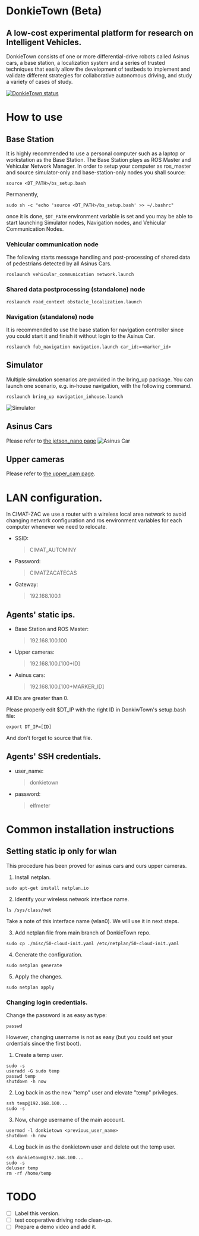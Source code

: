 # DonkieTown (Beta)
## A low-cost experimental platform for research on Intelligent Vehicles. 

DonkieTown consists of one or more differential-drive robots called Asinus cars, a base station, a localization system and a series of trusted techniques that easily allow the development of testbeds to implement and validate different strategies for collaborative autonomous driving, and study a variety of cases of study.

[![DonkieTown status](/docs/images/DonkieTown.jpg)](https://youtube.com/playlist?list=PLO9tS78GvAmSHxlJAngOm7qDcSlMZyhZU)

# How to use
## Base Station
It is highly recommended to use a personal computer such as a laptop or workstation as the Base Station. The Base Station plays as ROS Master and Vehicular Network Manager. In order to setup your computer as ros_master and source simulator-only and base-station-only nodes you shall source:
```
source <DT_PATH>/bs_setup.bash
```
Permanently,
```
sudo sh -c "echo 'source <DT_PATH>/bs_setup.bash' >> ~/.bashrc"
```
once it is done, `$DT_PATH` environment variable is set and you may be able to start launching Simulator nodes, Navigation nodes, and Vehicular Communication Nodes.

### Vehicular communication node
The following starts message handling and post-processing of shared data of pedestrians detected by all Asinus Cars.
```
roslaunch vehicular_communication network.launch
```

### Shared data postprocessing (standalone) node
```
roslaunch road_context obstacle_localization.launch
```

### Navigation (standalone) node
It is recommended to use the base station for navigation controller since you could start it and finish it without login to the Asinus Car.
```
roslaunch fub_navigation navigation.launch car_id:=<marker_id>
```

## Simulator
Multiple simulation scenarios are provided in the bring_up package.
You can launch one scenario, e.g. in-house navigation, with the following command.
```
roslaunch bring_up navigation_inhouse.launch
```
![Simulator](/docs/images/driving_sim.jpg)

## Asinus Cars
Please refer to [the jetson_nano page](/docs/jetson_nano/README.md)
![Asinus Car](/docs/images/AsinusCar.jpg)

## Upper cameras
Please refer to [the upper_cam page](/docs/upper_cam/README.md).

# LAN configuration.
In CIMAT-ZAC we use a router with a wireless local area network to avoid changing network configuration and ros environment variables for each computer whenever we need to relocate. 

- SSID:
   > CIMAT_AUTOMINY
- Password:
   > CIMATZACATECAS
- Gateway:
   > 192.168.100.1

## Agents' static ips.
- Base Station and ROS Master:
   > 192.168.100.100
- Upper cameras:
   > 192.168.100.[100+ID]
- Asinus cars:
   > 192.168.100.[100+MARKER_ID]

All IDs are greater than 0.

Please properly edit $DT_IP with the right ID in DonkiwTown's setup.bash file:
```
export DT_IP=[ID]
```
And don't forget to source that file.


## Agents' SSH credentials.
- user_name:
   > donkietown
- password:
   > elfmeter

# Common installation instructions
## Setting static ip only for wlan
This procedure has been proved for asinus cars and ours upper cameras. 
1. Install netplan.
```
sudo apt-get install netplan.io
```
2. Identify your wireless network interface name.
```
ls /sys/class/net
```
Take a note of this interface name (wlan0). We will use it in next steps. 

3. Add netplan file from main branch of DonkieTown repo.
```
sudo cp ./misc/50-cloud-init.yaml /etc/netplan/50-cloud-init.yaml
``` 
4. Generate the configuration.
```
sudo netplan generate
```
5. Apply the changes.
```
sudo netplan apply
```

### Changing login credentials.
Change the password is as easy as type:
```
passwd
```
However, changing username is not as easy (but you could set your crdentials since the first boot).
1. Create a temp user.
```
sudo -s
useradd -G sudo temp
passwd temp
shutdown -h now
```
2. Log back in as the new "temp" user and elevate "temp" privileges.
```
ssh temp@192.168.100...
sudo -s
```
3. Now, change username of the main account.
```
usermod -l donkietown <previous_user_name>
shutdown -h now
```
4. Log back in as the donkietown user and delete out the temp user.
```
ssh donkietown@192.168.100...
sudo -s
deluser temp
rm -rf /home/temp
```

# TODO
 - [ ] Label this version.
 - [ ] test cooperative driving node clean-up.
 - [ ] Prepare a demo video and add it.